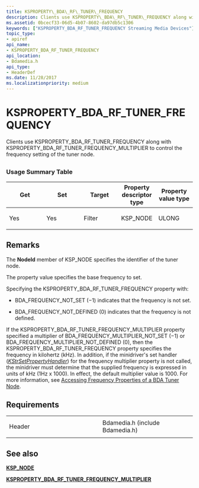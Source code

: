 ```yaml
---
title: KSPROPERTY\_BDA\_RF\_TUNER\_FREQUENCY
description: Clients use KSPROPERTY\_BDA\_RF\_TUNER\_FREQUENCY along with KSPROPERTY\_BDA\_RF\_TUNER\_FREQUENCY\_MULTIPLIER to control the frequency setting of the tuner node.
ms.assetid: 0bcecf33-06d5-4b07-8602-da97db5c1306
keywords: ["KSPROPERTY_BDA_RF_TUNER_FREQUENCY Streaming Media Devices"]
topic_type:
- apiref
api_name:
- KSPROPERTY_BDA_RF_TUNER_FREQUENCY
api_location:
- Bdamedia.h
api_type:
- HeaderDef
ms.date: 11/28/2017
ms.localizationpriority: medium
---
```


# KSPROPERTY\_BDA\_RF\_TUNER\_FREQUENCY


Clients use KSPROPERTY\_BDA\_RF\_TUNER\_FREQUENCY along with KSPROPERTY\_BDA\_RF\_TUNER\_FREQUENCY\_MULTIPLIER to control the frequency setting of the tuner node.

## <span id="ddk_ksproperty_bda_rf_tuner_frequency_ks"></span><span id="DDK_KSPROPERTY_BDA_RF_TUNER_FREQUENCY_KS"></span>


### Usage Summary Table

<table>
<colgroup>
<col width="20%" />
<col width="20%" />
<col width="20%" />
<col width="20%" />
<col width="20%" />
</colgroup>
<thead>
<tr class="header">
<th>Get</th>
<th>Set</th>
<th>Target</th>
<th>Property descriptor type</th>
<th>Property value type</th>
</tr>
</thead>
<tbody>
<tr class="odd">
<td><p>Yes</p></td>
<td><p>Yes</p></td>
<td><p>Filter</p></td>
<td><p>KSP_NODE</p></td>
<td><p>ULONG</p></td>
</tr>
</tbody>
</table>

 

Remarks
-------

The **NodeId** member of KSP\_NODE specifies the identifier of the tuner node.

The property value specifies the base frequency to set.

Specifying the KSPROPERTY\_BDA\_RF\_TUNER\_FREQUENCY property with:

-   BDA\_FREQUENCY\_NOT\_SET (−1) indicates that the frequency is not set.

-   BDA\_FREQUENCY\_NOT\_DEFINED (0) indicates that the frequency is not defined.

If the KSPROPERTY\_BDA\_RF\_TUNER\_FREQUENCY\_MULTIPLIER property specified a multiplier of BDA\_FREQUENCY\_MULTIPLIER\_NOT\_SET (−1) or BDA\_FREQUENCY\_MULTIPLIER\_NOT\_DEFINED (0), then the KSPROPERTY\_BDA\_RF\_TUNER\_FREQUENCY property specifies the frequency in kilohertz (kHz). In addition, if the minidriver's set handler ([*KStrSetPropertyHandler*](https://docs.microsoft.com/previous-versions/ff567200(v=vs.85))) for the frequency multiplier property is not called, the minidriver must determine that the supplied frequency is expressed in units of kHz (1Hz x 1000). In effect, the default multiplier value is 1000. For more information, see [Accessing Frequency Properties of a BDA Tuner Node](https://docs.microsoft.com/windows-hardware/drivers/stream/accessing-frequency-properties-of-a-bda-tuner-node).

Requirements
------------

<table>
<colgroup>
<col width="50%" />
<col width="50%" />
</colgroup>
<tbody>
<tr class="odd">
<td><p>Header</p></td>
<td>Bdamedia.h (include Bdamedia.h)</td>
</tr>
</tbody>
</table>

## See also


[**KSP\_NODE**](https://docs.microsoft.com/windows-hardware/drivers/ddi/content/ks/ns-ks-ksp_node)

[**KSPROPERTY\_BDA\_RF\_TUNER\_FREQUENCY\_MULTIPLIER**](ksproperty-bda-rf-tuner-frequency-multiplier.md)

 

 






